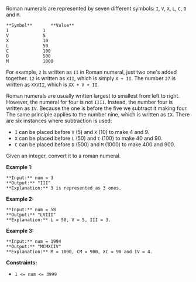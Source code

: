 Roman numerals are represented by seven different symbols: `I`, `V`, `X`, `L`, `C`, `D` and `M`.

```
**Symbol**       **Value**
I             1
V             5
X             10
L             50
C             100
D             500
M             1000
```

For example, `2` is written as `II` in Roman numeral, just two one's added together. `12` is written as `XII`, which is simply `X + II`. The number `27` is written as `XXVII`, which is `XX + V + II`.

Roman numerals are usually written largest to smallest from left to right. However, the numeral for four is not `IIII`. Instead, the number four is written as `IV`. Because the one is before the five we subtract it making four. The same principle applies to the number nine, which is written as `IX`. There are six instances where subtraction is used:

*   `I` can be placed before `V` (5) and `X` (10) to make 4 and 9. 
*   `X` can be placed before `L` (50) and `C` (100) to make 40 and 90. 
*   `C` can be placed before `D` (500) and `M` (1000) to make 400 and 900.

Given an integer, convert it to a roman numeral.

**Example 1:**

```
**Input:** num = 3
**Output:** "III"
**Explanation:** 3 is represented as 3 ones.

```

**Example 2:**

```
**Input:** num = 58
**Output:** "LVIII"
**Explanation:** L = 50, V = 5, III = 3.

```

**Example 3:**

```
**Input:** num = 1994
**Output:** "MCMXCIV"
**Explanation:** M = 1000, CM = 900, XC = 90 and IV = 4.

```

**Constraints:**

*   `1 <= num <= 3999`